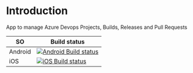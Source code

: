 # Introduction 
App to manage Azure Devops Projects, Builds, Releases and Pull Requests

SO | Build status 
-------|-------|
Android |[![Android Build status](https://build.appcenter.ms/v0.1/apps/c796eecb-0bf3-4595-bafd-180bfafba63e/branches/master/badge)](https://appcenter.ms)
iOS |[![iOS Build status](https://build.appcenter.ms/v0.1/apps/4b4f7117-c8d8-4277-a8bc-2515bb3dbdd7/branches/master/badge)](https://appcenter.ms)|